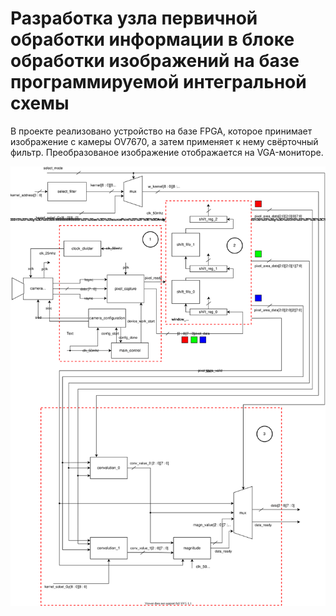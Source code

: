 Разработка узла первичной обработки информации в блоке обработки изображений на базе программируемой интегральной схемы
==============
В проекте реализовано устройство на базе FPGA, которое принимает изображение с камеры OV7670, а затем применяет к нему свёрточный фильтр.
Преобразованое изображение отображается на VGA-мониторе.

![alt text](./common/images/filter_fpga.svg)
